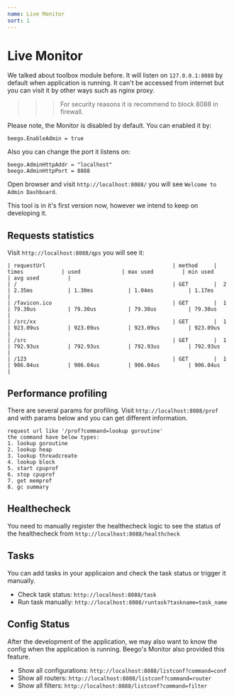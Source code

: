```yaml
---
name: Live Monitor
sort: 1
---
```


# Live Monitor

We talked about toolbox module before. It will listen on `127.0.0.1:8088` by default when application is running. It can't be accessed from internet but you can visit it by other ways such as nginx proxy.

>>> For security reasons it is recommend to block 8088 in firewall.

Please note, the Monitor is disabled by default. You can enabled it by:

	beego.EnableAdmin = true

Also you can change the port it listens on:

	beego.AdminHttpAddr = "localhost"
	beego.AdminHttpPort = 8888

Open browser and visit `http://localhost:8088/` you will see `Welcome to Admin Dashboard`.

This tool is in it's first version now, however we intend to keep on developing it.

## Requests statistics

Visit `http://localhost:8088/qps` you will see it:

	| requestUrl                                        | method     | times            | used             | max used         | min used         | avg used         |
	| /                                                 | GET        |  2               | 2.35ms           | 1.30ms           | 1.04ms           | 1.17ms           |
	| /favicon.ico                                      | GET        |  1               | 79.30us          | 79.30us          | 79.30us          | 79.30us          |
	| /src/xx                                           | GET        |  1               | 923.09us         | 923.09us         | 923.09us         | 923.09us         |
	| /src                                              | GET        |  1               | 792.93us         | 792.93us         | 792.93us         | 792.93us         |
	| /123                                              | GET        |  1               | 906.04us         | 906.04us         | 906.04us         | 906.04us         |

## Performance profiling

There are several params for profiling. Visit `http://localhost:8088/prof` and with params below and you can get different information.

	request url like '/prof?command=lookup goroutine'
	the command have below types:
	1. lookup goroutine
	2. lookup heap
	3. lookup threadcreate
	4. lookup block
	5. start cpuprof
	6. stop cpuprof
	7. get memprof
	8. gc summary


## Healthecheck

You need to manually register the healthecheck logic to see the status of the healthecheck from `http://localhost:8088/healthcheck`

## Tasks

You can add tasks in your applicaion and check the task status or trigger it manually.

- Check task status: `http://localhost:8088/task`
- Run task manually: `http://localhost:8088/runtask?taskname=task_name`

## Config Status

After the development of the application, we may also want to know the config when the application is running. Beego's Monitor also provided this feature.

- Show all configurations: `http://localhost:8088/listconf?command=conf`
- Show all routers: `http://localhost:8088/listconf?command=router`
- Show all filters: `http://localhost:8088/listconf?command=filter`
